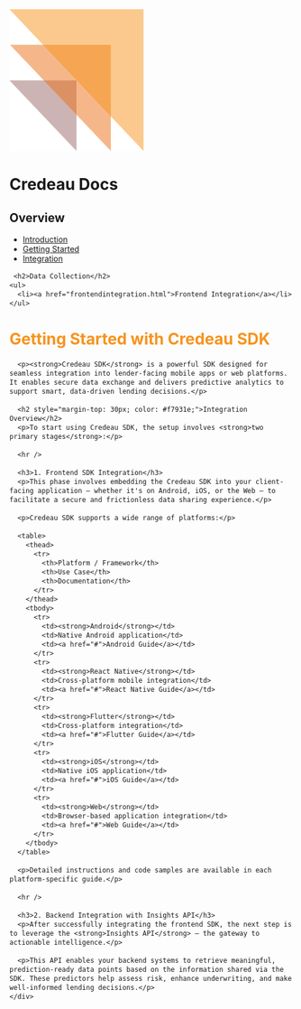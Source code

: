 <link rel="stylesheet" href="assets/css/style.css" />

<div class="header">
  <img src="assets/images/credeaulogo.png" alt="Credeau Logo" class="logo" />
  <h1 class="title">Credeau Docs</h1>
</div>

<div class="layout">
  <div class="sidebar">
    <h2>Overview</h2>
    <ul>
      <li><a href="introduction.html">Introduction</a></li>
      <li><a href="gettingstarted.html">Getting Started</a></li>
      <li><a href="integration.html">Integration</a></li>
    </ul>

     <h2>Data Collection</h2>
    <ul>
      <li><a href="frontendintegration.html">Frontend Integration</a></li>
    </ul>

  </div>
 <div class="content">
      <h1 style="color: #f7931e;">Getting Started with Credeau SDK</h1>

      <p><strong>Credeau SDK</strong> is a powerful SDK designed for seamless integration into lender-facing mobile apps or web platforms. It enables secure data exchange and delivers predictive analytics to support smart, data-driven lending decisions.</p>

      <h2 style="margin-top: 30px; color: #f7931e;">Integration Overview</h2>
      <p>To start using Credeau SDK, the setup involves <strong>two primary stages</strong>:</p>

      <hr />

      <h3>1. Frontend SDK Integration</h3>
      <p>This phase involves embedding the Credeau SDK into your client-facing application — whether it's on Android, iOS, or the Web — to facilitate a secure and frictionless data sharing experience.</p>

      <p>Credeau SDK supports a wide range of platforms:</p>

      <table>
        <thead>
          <tr>
            <th>Platform / Framework</th>
            <th>Use Case</th>
            <th>Documentation</th>
          </tr>
        </thead>
        <tbody>
          <tr>
            <td><strong>Android</strong></td>
            <td>Native Android application</td>
            <td><a href="#">Android Guide</a></td>
          </tr>
          <tr>
            <td><strong>React Native</strong></td>
            <td>Cross-platform mobile integration</td>
            <td><a href="#">React Native Guide</a></td>
          </tr>
          <tr>
            <td><strong>Flutter</strong></td>
            <td>Cross-platform integration</td>
            <td><a href="#">Flutter Guide</a></td>
          </tr>
          <tr>
            <td><strong>iOS</strong></td>
            <td>Native iOS application</td>
            <td><a href="#">iOS Guide</a></td>
          </tr>
          <tr>
            <td><strong>Web</strong></td>
            <td>Browser-based application integration</td>
            <td><a href="#">Web Guide</a></td>
          </tr>
        </tbody>
      </table>

      <p>Detailed instructions and code samples are available in each platform-specific guide.</p>

      <hr />

      <h3>2. Backend Integration with Insights API</h3>
      <p>After successfully integrating the frontend SDK, the next step is to leverage the <strong>Insights API</strong> — the gateway to actionable intelligence.</p>

      <p>This API enables your backend systems to retrieve meaningful, prediction-ready data points based on the information shared via the SDK. These predictors help assess risk, enhance underwriting, and make well-informed lending decisions.</p>
    </div>
  </div>